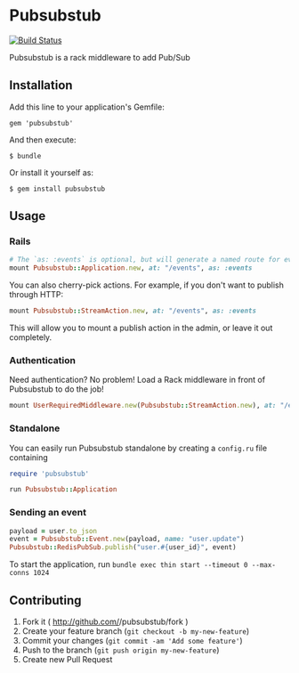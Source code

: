 # Pubsubstub

[![Build Status](https://travis-ci.org/gmalette/pubsubstub.svg?branch=master)](https://travis-ci.org/gmalette/pubsubstub)

Pubsubstub is a rack middleware to add Pub/Sub

## Installation

Add this line to your application's Gemfile:

    gem 'pubsubstub'

And then execute:

    $ bundle

Or install it yourself as:

    $ gem install pubsubstub

## Usage

### Rails

```ruby
# The `as: :events` is optional, but will generate a named route for events_path
mount Pubsubstub::Application.new, at: "/events", as: :events
```

You can also cherry-pick actions. For example, if you don't want to publish through HTTP:

```ruby
mount Pubsubstub::StreamAction.new, at: "/events", as: :events
```

This will allow you to mount a publish action in the admin, or leave it out completely.

### Authentication

Need authentication? No problem! Load a Rack middleware in front of Pubsubstub to do the job!

```ruby
mount UserRequiredMiddleware.new(Pubsubstub::StreamAction.new), at: "/events", as: :events
```

### Standalone

You can easily run Pubsubstub standalone by creating a `config.ru` file containing

```ruby
require 'pubsubstub'

run Pubsubstub::Application
```

### Sending an event

```ruby
payload = user.to_json
event = Pubsubstub::Event.new(payload, name: "user.update")
Pubsubstub::RedisPubSub.publish("user.#{user_id}", event)
```

To start the application, run `bundle exec thin start --timeout 0 --max-conns 1024`

## Contributing

1. Fork it ( http://github.com/<my-github-username>/pubsubstub/fork )
2. Create your feature branch (`git checkout -b my-new-feature`)
3. Commit your changes (`git commit -am 'Add some feature'`)
4. Push to the branch (`git push origin my-new-feature`)
5. Create new Pull Request
